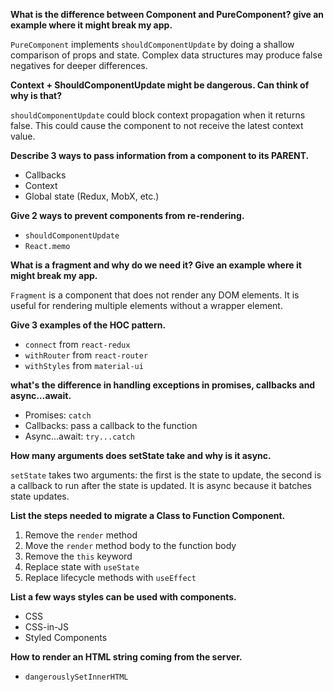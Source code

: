**What is the difference between Component and PureComponent? give an
example where it might break my app.**

`PureComponent` implements ```shouldComponentUpdate``` by doing a shallow
comparison of props and state. Complex data structures may produce false
negatives for deeper differences.
    
**Context + ShouldComponentUpdate might be dangerous. Can think of why is
that?**

`shouldComponentUpdate` could block context propagation when it returns
false. This could cause the component to not receive the latest context
value.

**Describe 3 ways to pass information from a component to its PARENT.**

- Callbacks 
- Context 
- Global state (Redux, MobX, etc.)

**Give 2 ways to prevent components from re-rendering.**

- `shouldComponentUpdate`
- `React.memo`

**What is a fragment and why do we need it? Give an example where it might
break my app.**

`Fragment` is a component that does not render any DOM elements. It is
useful for rendering multiple elements without a wrapper element.

**Give 3 examples of the HOC pattern.**

- `connect` from `react-redux`
- `withRouter` from `react-router`
- `withStyles` from `material-ui`

**what's the difference in handling exceptions in promises, callbacks and
async...await.**

- Promises: `catch`
- Callbacks: pass a callback to the function
- Async...await: `try...catch`

**How many arguments does setState take and why is it async.**

`setState` takes two arguments: the first is the state to update, the
second is a callback to run after the state is updated. It is async because
it batches state updates.

**List the steps needed to migrate a Class to Function Component.**

1. Remove the `render` method
2. Move the `render` method body to the function body
3. Remove the `this` keyword
4. Replace state with `useState`
5. Replace lifecycle methods with `useEffect`

**List a few ways styles can be used with components.**

- CSS
- CSS-in-JS
- Styled Components

**How to render an HTML string coming from the server.**

- `dangerouslySetInnerHTML`